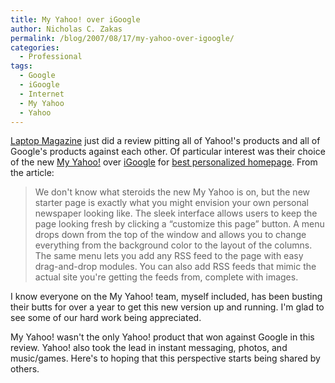 ```yaml
---
title: My Yahoo! over iGoogle
author: Nicholas C. Zakas
permalink: /blog/2007/08/17/my-yahoo-over-igoogle/
categories:
  - Professional
tags:
  - Google
  - iGoogle
  - Internet
  - My Yahoo
  - Yahoo
---
```

<a title="Laptop Magazine" rel="external" href="http://www.laptopmag.com">Laptop Magazine</a> just did a review pitting all of Yahoo!'s products and all of Google's products against each other. Of particular interest was their choice of the new <a title="My Yahoo!" rel="external" href="http://my.yahoo.com">My Yahoo!</a> over <a title="iGoogle" rel="external" href="http://www.google.com/ig">iGoogle</a> for <a title="Google v Yahoo - Personal Start Page" rel="external" href="http://laptopmag.com/Features/Google-vs-Yahoo.htm?Page=5">best personalized homepage</a>. From the article:

> We don't know what steroids the new My Yahoo is on, but the new starter page is exactly what you might envision your own personal newspaper looking like. The sleek interface allows users to keep the page looking fresh by clicking a &#8220;customize this page&#8221; button. A menu drops down from the top of the window and allows you to change everything from the background color to the layout of the columns. The same menu lets you add any RSS feed to the page with easy drag-and-drop modules. You can also add RSS feeds that mimic the actual site you're getting the feeds from, complete with images.

I know everyone on the My Yahoo! team, myself included, has been busting their butts for over a year to get this new version up and running. I'm glad to see some of our hard work being appreciated.

My Yahoo! wasn't the only Yahoo! product that won against Google in this review. Yahoo! also took the lead in instant messaging, photos, and music/games. Here's to hoping that this perspective starts being shared by others.
